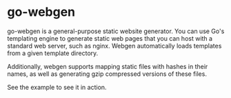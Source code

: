# go-webgen

go-webgen is a general-purpose static website generator. You can use Go's templating engine to generate static web pages that you can host with a standard web server, such as nginx. Webgen automatically loads templates from a given template directory.

Additionally, webgen supports mapping static files with hashes in their names, as well as generating gzip compressed versions of these files.

See the example to see it in action.